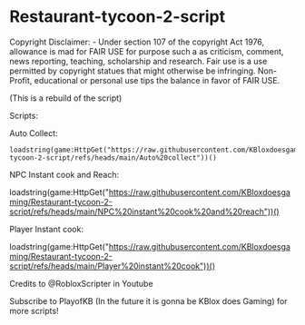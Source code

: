 # Restaurant-tycoon-2-script

Copyright Disclaimer: - Under section 107 of the copyright Act 1976, allowance is mad for FAIR USE for purpose such a as criticism, comment, news reporting, teaching, scholarship and research. Fair use is a use permitted by copyright statues that might otherwise be infringing. Non- Profit, educational or personal use tips the balance in favor of FAIR USE.

(This is a rebuild of the script)

Scripts:

Auto Collect:
```
loadstring(game:HttpGet("https://raw.githubusercontent.com/KBloxdoesgaming/Restaurant-tycoon-2-script/refs/heads/main/Auto%20collect"))()
```

NPC Instant cook and Reach:

loadstring(game:HttpGet("https://raw.githubusercontent.com/KBloxdoesgaming/Restaurant-tycoon-2-script/refs/heads/main/NPC%20instant%20cook%20and%20reach"))()


Player Instant cook:

loadstring(game:HttpGet("https://raw.githubusercontent.com/KBloxdoesgaming/Restaurant-tycoon-2-script/refs/heads/main/Player%20instant%20cook"))()


Credits to @RobloxScripter in Youtube

Subscribe to PlayofKB (In the future it is gonna be KBlox does Gaming) for more scripts!
